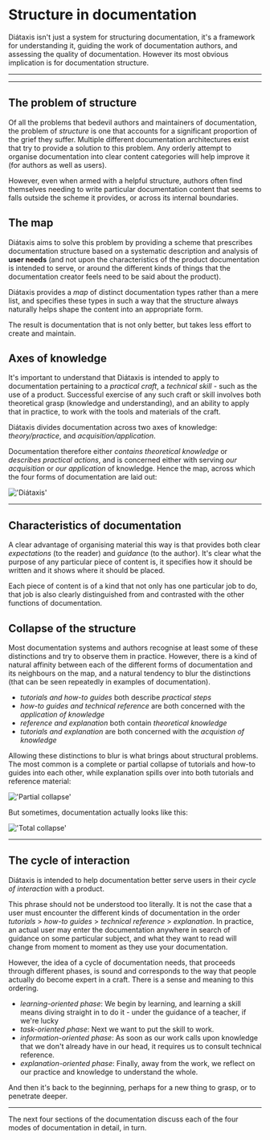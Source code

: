 Structure in documentation
==========================

Diátaxis isn't just a system for structuring documentation, it's a
framework for understanding it, guiding the work of documentation
authors, and assessing the quality of documentation. However its most
obvious implication is for documentation structure.

* * * * *

* * * * *

The problem of structure
------------------------

Of all the problems that bedevil authors and maintainers of
documentation, the problem of *structure* is one that accounts for a
significant proportion of the grief they suffer. Multiple different
documentation architectures exist that try to provide a solution to this
problem. Any orderly attempt to organise documentation into clear
content categories will help improve it (for authors as well as users).

However, even when armed with a helpful structure, authors often find
themselves needing to write particular documentation content that seems
to falls outside the scheme it provides, or across its internal
boundaries.

The map
-------

Diátaxis aims to solve this problem by providing a scheme that
prescribes documentation structure based on a systematic description and
analysis of **user needs** (and not upon the characteristics of the
product documentation is intended to serve, or around the different
kinds of things that the documentation creator feels need to be said
about the product).

Diátaxis provides a *map* of distinct documentation types rather than a
mere list, and specifies these types in such a way that the structure
always naturally helps shape the content into an appropriate form.

The result is documentation that is not only better, but takes less
effort to create and maintain.

Axes of knowledge
-----------------

It's important to understand that Diátaxis is intended to apply to
documentation pertaining to a *practical craft*, a *technical skill* -
such as the use of a product. Successful exercise of any such craft or
skill involves both theoretical grasp (knowledge and understanding), and
an ability to apply that in practice, to work with the tools and
materials of the craft.

Diátaxis divides documentation across two axes of knowledge:
*theory/practice*, and *acquisition/application*.

Documentation therefore either *contains theoretical knowledge* or
*describes practical actions*, and is concerned either with serving *our
acquisition* or *our application* of knowledge. Hence the map, across
which the four forms of documentation are laid out:

!['Diátaxis'](/images/diataxis.png)

* * * * *

Characteristics of documentation
--------------------------------

A clear advantage of organising material this way is that provides both
clear *expectations* (to the reader) and *guidance* (to the author).
It's clear what the purpose of any particular piece of content is, it
specifies how it should be written and it shows where it should be
placed.

Each piece of content is of a kind that not only has one particular job
to do, that job is also clearly distinguished from and contrasted with
the other functions of documentation.

Collapse of the structure
-------------------------

Most documentation systems and authors recognise at least some of these
distinctions and try to observe them in practice. However, there is a
kind of natural affinity between each of the different forms of
documentation and its neighbours on the map, and a natural tendency to
blur the distinctions (that can be seen repeatedly in examples of
documentation).

-   *tutorials and how-to guides* both describe *practical steps*
-   *how-to guides and technical reference* are both concerned with the
    *application of knowledge*
-   *reference and explanation* both contain *theoretical knowledge*
-   *tutorials and explanation* are both concerned with the *acquistion
    of knowledge*

Allowing these distinctions to blur is what brings about structural
problems. The most common is a complete or partial collapse of tutorials
and how-to guides into each other, while explanation spills over into
both tutorials and reference material:

!['Partial collapse'](/images/partial-collapse.png)

But sometimes, documentation actually looks like this:

!['Total collapse'](/images/total-collapse.png)

* * * * *

The cycle of interaction
------------------------

Diátaxis is intended to help documentation better serve users in their
*cycle of interaction* with a product.

This phrase should not be understood too literally. It is not the case
that a user must encounter the different kinds of documentation in the
order *tutorials* \> *how-to guides* \> *technical reference* \>
*explanation*. In practice, an actual user may enter the documentation
anywhere in search of guidance on some particular subject, and what they
want to read will change from moment to moment as they use your
documentation.

However, the idea of a cycle of documentation needs, that proceeds
through different phases, is sound and corresponds to the way that
people actually do become expert in a craft. There is a sense and
meaning to this ordering.

-   *learning-oriented phase*: We begin by learning, and learning a
    skill means diving straight in to do it - under the guidance of a
    teacher, if we're lucky
-   *task-oriented phase*: Next we want to put the skill to work.
-   *information-oriented phase*: As soon as our work calls upon
    knowledge that we don't already have in our head, it requires us to
    consult technical reference.
-   *explanation-oriented phase*: Finally, away from the work, we
    reflect on our practice and knowledge to understand the whole.

And then it's back to the beginning, perhaps for a new thing to grasp,
or to penetrate deeper.

* * * * *

The next four sections of the documentation discuss each of the four
modes of documentation in detail, in turn.
